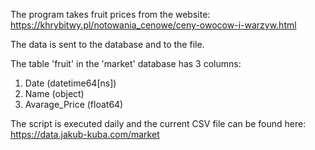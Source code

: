 The program takes fruit prices from the website:
https://khrybitwy.pl/notowania_cenowe/ceny-owocow-i-warzyw.html

The data is sent to the database and to the file.

The table 'fruit' in the 'market' database has 3 columns:

1. Date (datetime64[ns])
2. Name (object)      
3. Avarage_Price (float64)
 
The script is executed daily and the current CSV file can be found here:
https://data.jakub-kuba.com/market

